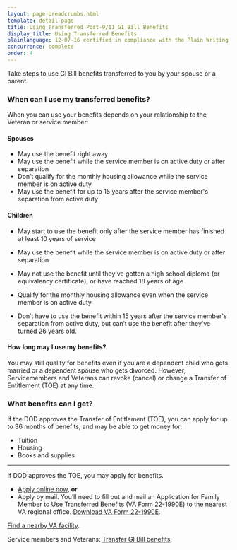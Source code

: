 ```yaml
---
layout: page-breadcrumbs.html
template: detail-page
title: Using Transferred Post-9/11 GI Bill Benefits
display_title: Using Transferred Benefits
plainlanguage: 12-07-16 certified in compliance with the Plain Writing Act
concurrence: complete
order: 4
---
```



<div itemscope itemtype="http://schema.org/FAQPage">
<div itemprop="description" class="va-introtext">

Take steps to use GI Bill benefits transferred to you by your spouse or a parent. 

</div>

<div class="feature" markdown="1">

<div itemscope itemtype="http://schema.org/Question">

<h3 itemprop="name">When can I use my transferred benefits?</h3>
<div itemprop="acceptedAnswer" itemscope itemtype="http://schema.org/Answer">
<div itemprop="text">

When you can use your benefits depends on your relationship to the Veteran or service member:

#### Spouses
- May use the benefit right away
- May use the benefit while the service member is on active duty or after separation
- Don’t qualify for the monthly housing allowance while the service member is on active duty
- May use the benefit for up to 15 years after the service member's separation from active duty

#### Children
- May start to use the benefit only after the service member has finished at least 10 years of service
- May use the benefit while the service member is on active duty or after separation
- May not use the benefit until they’ve gotten a high school diploma (or equivalency certificate), or have reached 18 years of age
- Qualify for the monthly housing allowance even when the service member is on active duty
- Don’t have to use the benefit within 15 years after the service member's separation from active duty, but can’t use the benefit after they’ve turned 26 years old.

  </div>
  </div>
  </div>

<div itemscope itemtype="http://schema.org/Question">

<h4 itemprop="name">How long may I use my benefits?</h4>
<div itemprop="acceptedAnswer" itemscope itemtype="http://schema.org/Answer">
<div itemprop="text">

You may still qualify for benefits even if you are a dependent child who gets married or a dependent spouse who gets divorced. However, Servicemembers and Veterans can revoke (cancel) or change a Transfer of Entitlement (TOE) at any time. 

</div>
</div>
</div>
</div>
</div>

<div itemscope itemtype="http://schema.org/Question">

<h3 itemprop="name">What benefits can I get?</h3>
<div itemprop="acceptedAnswer" itemscope itemtype="http://schema.org/Answer">
<div itemprop="text">

If the DOD approves the Transfer of Entitlement (TOE), you can apply for up to 36 months of benefits, and may be able to get money for:

- Tuition
- Housing
- Books and supplies

</div>
</div>
</div>

------

If DOD approves the TOE, you may apply for benefits.

- [Apply online now](/education/apply-for-education-benefits/application/1990e/introduction), **or**
- Apply by mail. You’ll need to fill out and mail an Application for Family Member to Use Transferred Benefits (VA Form 22-1990E) to the nearest VA regional office. [Download VA Form 22-1990E](http://www.vba.va.gov/pubs/forms/VBA-22-1990e-ARE.pdf).

[Find a nearby VA facility](/facilities/).

Service members and Veterans: [Transfer GI Bill benefits](https://www.vets.gov/education/gi-bill/transfer/).

</div>
</div>
</div>
